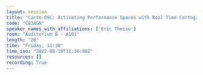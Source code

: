 ```yaml
---
layout: session
title: "Carto-OSC: Activating Performance Spaces with Real Time Cartography"
code: "C83AGN"
speaker_names_with_affiliations: ['Eric Theise']
room: "Auditorium B - A101"
length: "20"
time: "Friday, 11:30"
time_iso: "2022-08-19T11:30:00Z"
resources: []
recording: True
---
```


